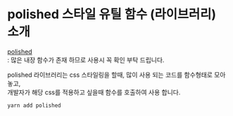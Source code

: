 # polished 스타일 유틸 함수 (라이브러리) 소개

[polished](https://polished.js.org/)  
: 많은 내장 함수가 존재 하므로 사용시 꼭 확인 부탁 드립니다.

polished 라이브러리는 css 스타일링을 할때, 많이 사용 되는 코드를 함수형태로 모아놓고,  
개발자가 해당 css를 적용하고 싶을때 함수를 호출하여 사용 합니다.

```
yarn add polished
```
